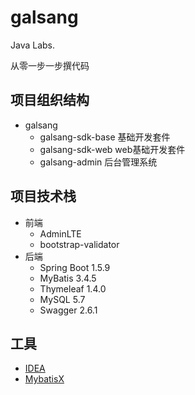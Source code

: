 # galsang

Java Labs.

从零一步一步撰代码

## 项目组织结构

- galsang 
    - galsang-sdk-base  基础开发套件
    - galsang-sdk-web   web基础开发套件
    - galsang-admin     后台管理系统


## 项目技术栈

- 前端 
    - AdminLTE
    - bootstrap-validator
- 后端 
    - Spring Boot 1.5.9
    - MyBatis 3.4.5
    - Thymeleaf 1.4.0
    - MySQL 5.7
    - Swagger 2.6.1
    
## 工具

- [IDEA](https://www.jetbrains.com/idea/)
- [MybatisX](https://gitee.com/baomidou/mybatis-plus)